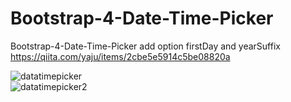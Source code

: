 # Bootstrap-4-Date-Time-Picker
Bootstrap-4-Date-Time-Picker add option firstDay and yearSuffix  
https://qiita.com/yaju/items/2cbe5e5914c5be08820a

![datatimepicker](https://user-images.githubusercontent.com/1407467/44302172-7fbac500-a35e-11e8-8191-e947b955d3cf.png)  
![datatimepicker2](https://user-images.githubusercontent.com/1407467/44302440-944d8c00-a363-11e8-821d-2c0440c2f141.png)
